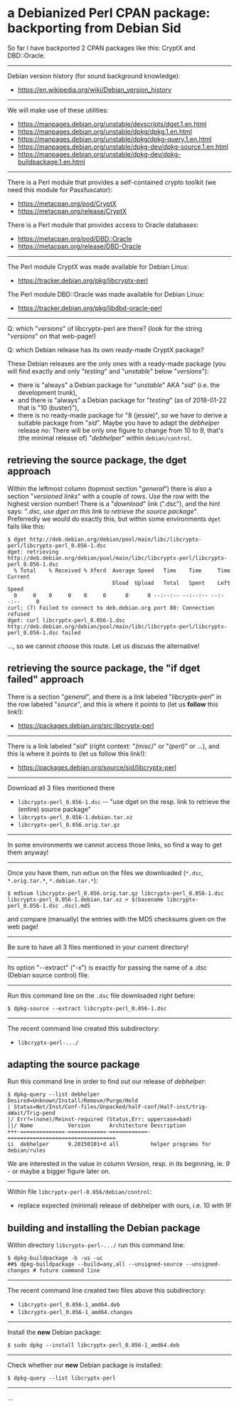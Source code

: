 # a Debianized Perl CPAN package: backporting from Debian Sid

So far I have backported 2 CPAN packages like this: CryptX and DBD::Oracle.

***

Debian version history (for sound background knowledge):
- https://en.wikipedia.org/wiki/Debian_version_history

***

We will make use of these utilities:
- https://manpages.debian.org/unstable/devscripts/dget.1.en.html
- https://manpages.debian.org/unstable/dpkg/dpkg.1.en.html
- https://manpages.debian.org/unstable/dpkg/dpkg-query.1.en.html
- https://manpages.debian.org/unstable/dpkg-dev/dpkg-source.1.en.html
- https://manpages.debian.org/unstable/dpkg-dev/dpkg-buildpackage.1.en.html

***

There is a Perl module that provides a self-contained crypto toolkit (we need this module for Passfuscator):
- https://metacpan.org/pod/CryptX
- https://metacpan.org/release/CryptX

There is a Perl module that provides access to Oracle databases:
- https://metacpan.org/pod/DBD::Oracle
- https://metacpan.org/release/DBD-Oracle

***

The Perl module CryptX was made available for Debian Linux:
- https://tracker.debian.org/pkg/libcryptx-perl

The Perl module DBD::Oracle was made available for Debian Linux:
- https://tracker.debian.org/pkg/libdbd-oracle-perl

***

Q: which "_versions_" of libcryptx-perl are there? (look for the string "_versions_" on that web-page!)

Q: which Debian release has its own ready-made CryptX package?

These Debian releases are the only ones with a ready-made package (you will find exactly and only "_testing_" and "_unstable_" below "_versions_"):
- there is "always" a Debian package for "_unstable_" AKA "_sid_" (i.e. the development trunk),
- and there is "always" a Debian package for "_testing_" (as of 2018-01-22 that is "10 (buster)"),
- there is no ready-made package for "8 (jessie)",
  so we have to derive a suitable package from "_sid_".
  Maybe you have to adapt the _debhelper_ release no:
  There will be only one figure to change from 10 to 9,
  that's (the minimal release of) "_debhelper_" within `debian/control`.

## retrieving the source package, the dget approach

Within the leftmost column (topmost section "_general_")
there is also a section "_versioned links_" with a couple of rows.
Use the row with the highest version number!
There is a "_download_" link (".dsc"), and the hint says: "_.dsc, use dget on this link to retrieve the source package_".
Preferredly we would do exactly this, but within some environments `dget` fails like this:
```
$ dget http://deb.debian.org/debian/pool/main/libc/libcryptx-perl/libcryptx-perl_0.056-1.dsc
dget: retrieving http://deb.debian.org/debian/pool/main/libc/libcryptx-perl/libcryptx-perl_0.056-1.dsc
  % Total    % Received % Xferd  Average Speed   Time    Time     Time  Current
                                 Dload  Upload   Total   Spent    Left  Speed
  0     0    0     0    0     0      0      0 --:--:-- --:--:-- --:--:--     0
curl: (7) Failed to connect to deb.debian.org port 80: Connection refused
dget: curl libcryptx-perl_0.056-1.dsc http://deb.debian.org/debian/pool/main/libc/libcryptx-perl/libcryptx-perl_0.056-1.dsc failed
```
..., so we cannot choose this route.
Let us discuss the alternative!

## retrieving the source package, the "if dget failed" approach

There is a section "_general_",
and there is a link labeled "_libcryptx-perl_" in the row labeled "_source_",
and this is where it points to (let us **follow** this link!):
- https://packages.debian.org/src:libcryptx-perl

***

There is a link labeled "_sid_" (right context: "_(misc)_" or "_(perl)_" or ...), 
and this is where it points to (let us follow this link!):
- https://packages.debian.org/source/sid/libcryptx-perl

***

Download all 3 files mentioned there
- `libcryptx-perl_0.056-1.dsc` -- "use dget on the resp. link to retrieve the (entire) source package"
- `libcryptx-perl_0.056-1.debian.tar.xz`
- `libcryptx-perl_0.056.orig.tar.gz`

***

In some environments we cannot access those links,
so find a way to get them anyway!

***

Once you have them, run `md5um` on the files we downloaded (`*.dsc`, `*.orig.tar.*`, `*.debian.tar.*`):
```
$ md5sum libcryptx-perl_0.056.orig.tar.gz libcryptx-perl_0.056-1.dsc libcryptx-perl_0.056-1.debian.tar.xz > $(basename libcryptx-perl_0.056-1.dsc .dsc).md5
```
and compare (manually) the entries with the MD5 checksums given on the web page!

***

Be sure to have all 3 files mentioned in your current directory!

***

Its option "--extract" ("-x") is exactly for passing the name of a .dsc (Debian source control) file.

***

Run this command line on the `.dsc` file downloaded right before:
```
$ dpkg-source --extract libcryptx-perl_0.056-1.dsc
```
***

The recent command line created this subdirectory:
- `libcryptx-perl-.../`

## adapting the source package

Run this command line in order to find out our release of _debhelper_:
```
$ dpkg-query --list debhelper
Desired=Unknown/Install/Remove/Purge/Hold
| Status=Not/Inst/Conf-files/Unpacked/halF-conf/Half-inst/trig-aWait/Trig-pend
|/ Err?=(none)/Reinst-required (Status,Err: uppercase=bad)
||/ Name           Version      Architecture Description
+++-==============-============-============-==================================
ii  debhelper      9.20150101+d all          helper programs for debian/rules
```

We are interested in the value in column _Version_, resp. in its beginning, ie. *9* - or maybe a bigger figure later on.

***

Within file `libcryptx-perl-0.056/debian/control`:
- replace expected (minimal) release of debhelper with ours, i.e. 10 with 9!

## building and installing the Debian package

Within directory `libcryptx-perl-.../` run this command line:
```
$ dpkg-buildpackage -b -us -uc
##$ dpkg-buildpackage --build=any,all --unsigned-source --unsigned-changes # future command line
```
***

The recent command line created two files above this subdirectory:
- `libcryptx-perl_0.056-1_amd64.deb`
- `libcryptx-perl_0.056-1_amd64.changes`

***

Install the **new** Debian package:
```
$ sudo dpkg --install libcryptx-perl_0.056-1_amd64.deb
```
***

Check whether our **new** Debian package is installed:
```
$ dpkg-query --list libcryptx-perl
```
***

...
